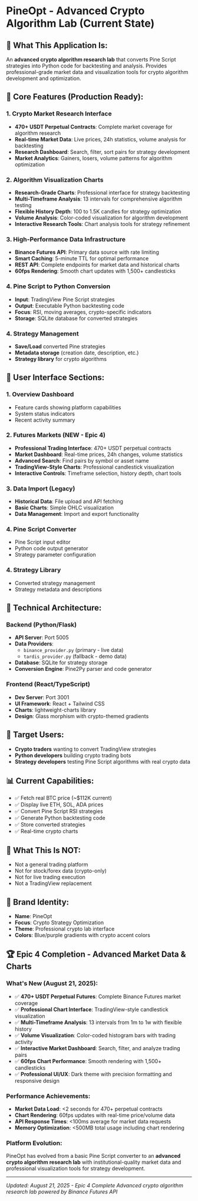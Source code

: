 # PineOpt - Advanced Crypto Algorithm Lab (Current State)

## 🎯 **What This Application Is:**
An **advanced crypto algorithm research lab** that converts Pine Script strategies into Python code for backtesting and analysis. Provides professional-grade market data and visualization tools for crypto algorithm development and optimization.

## 🚀 **Core Features (Production Ready):**

### **1. Crypto Market Research Interface**
- **470+ USDT Perpetual Contracts**: Complete market coverage for algorithm research
- **Real-time Market Data**: Live prices, 24h statistics, volume analysis for backtesting
- **Research Dashboard**: Search, filter, sort pairs for strategy development
- **Market Analytics**: Gainers, losers, volume patterns for algorithm optimization

### **2. Algorithm Visualization Charts**
- **Research-Grade Charts**: Professional interface for strategy backtesting
- **Multi-Timeframe Analysis**: 13 intervals for comprehensive algorithm testing
- **Flexible History Depth**: 100 to 1.5K candles for strategy optimization
- **Volume Analysis**: Color-coded visualization for algorithm development
- **Interactive Research Tools**: Chart analysis tools for strategy refinement

### **3. High-Performance Data Infrastructure**
- **Binance Futures API**: Primary data source with rate limiting
- **Smart Caching**: 5-minute TTL for optimal performance
- **REST API**: Complete endpoints for market data and historical charts
- **60fps Rendering**: Smooth chart updates with 1,500+ candlesticks

### **4. Pine Script to Python Conversion**
- **Input**: TradingView Pine Script strategies
- **Output**: Executable Python backtesting code
- **Focus**: RSI, moving averages, crypto-specific indicators
- **Storage**: SQLite database for converted strategies



### **4. Strategy Management**
- **Save/Load** converted Pine strategies
- **Metadata storage** (creation date, description, etc.)
- **Strategy library** for crypto algorithms

## 🎨 **User Interface Sections:**

### **1. Overview Dashboard**
- Feature cards showing platform capabilities
- System status indicators
- Recent activity summary

### **2. Futures Markets** (NEW - Epic 4)
- **Professional Trading Interface**: 470+ USDT perpetual contracts
- **Market Dashboard**: Real-time prices, 24h changes, volume statistics
- **Advanced Search**: Find pairs by symbol or asset name
- **TradingView-Style Charts**: Professional candlestick visualization
- **Interactive Controls**: Timeframe selection, history depth, chart tools

### **3. Data Import** (Legacy)
- **Historical Data**: File upload and API fetching
- **Basic Charts**: Simple OHLC visualization
- **Data Management**: Import and export functionality

### **4. Pine Script Converter** 
- Pine Script input editor
- Python code output generator
- Strategy parameter configuration

### **4. Strategy Library**
- Converted strategy management
- Strategy metadata and descriptions

## 🔧 **Technical Architecture:**

### **Backend (Python/Flask)**
- **API Server**: Port 5005
- **Data Providers**: 
  - `binance_provider.py` (primary - live data)
  - `tardis_provider.py` (fallback - demo data)
- **Database**: SQLite for strategy storage
- **Conversion Engine**: Pine2Py parser and code generator

### **Frontend (React/TypeScript)**
- **Dev Server**: Port 3001
- **UI Framework**: React + Tailwind CSS
- **Charts**: lightweight-charts library
- **Design**: Glass morphism with crypto-themed gradients

## 🎯 **Target Users:**
- **Crypto traders** wanting to convert TradingView strategies
- **Python developers** building crypto trading bots
- **Strategy developers** testing Pine Script algorithms with real crypto data

## 📊 **Current Capabilities:**
- ✅ Fetch real BTC price (~$112K current)
- ✅ Display live ETH, SOL, ADA prices
- ✅ Convert Pine Script RSI strategies
- ✅ Generate Python backtesting code
- ✅ Store converted strategies
- ✅ Real-time crypto charts

## 🚫 **What This Is NOT:**
- Not a general trading platform
- Not for stock/forex data (crypto-only)
- Not for live trading execution
- Not a TradingView replacement

## 🎨 **Brand Identity:**
- **Name**: PineOpt
- **Focus**: Crypto Strategy Optimization
- **Theme**: Professional crypto lab interface
- **Colors**: Blue/purple gradients with crypto accent colors

## 🏆 **Epic 4 Completion - Advanced Market Data & Charts**

### **What's New (August 21, 2025):**
- ✅ **470+ USDT Perpetual Futures**: Complete Binance Futures market coverage
- ✅ **Professional Chart Interface**: TradingView-style candlestick visualization  
- ✅ **Multi-Timeframe Analysis**: 13 intervals from 1m to 1w with flexible history
- ✅ **Volume Visualization**: Color-coded histogram bars with trading activity
- ✅ **Interactive Market Dashboard**: Search, filter, and analyze trading pairs
- ✅ **60fps Chart Performance**: Smooth rendering with 1,500+ candlesticks
- ✅ **Professional UI/UX**: Dark theme with precision formatting and responsive design

### **Performance Achievements:**
- **Market Data Load**: <2 seconds for 470+ perpetual contracts
- **Chart Rendering**: 60fps updates with real-time price/volume data
- **API Response Times**: <100ms average for market data requests  
- **Memory Optimization**: <500MB total usage including chart rendering

### **Platform Evolution:**
PineOpt has evolved from a basic Pine Script converter to an **advanced crypto algorithm research lab** with institutional-quality market data and professional visualization tools for strategy development.

---

*Updated: August 21, 2025 - Epic 4 Complete*
*Advanced crypto algorithm research lab powered by Binance Futures API*